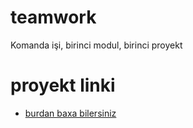 # teamwork
Komanda işi, birinci modul, birinci proyekt

# proyekt linki
- <a href="https://film-course.netlify.app/">burdan baxa bilersiniz</a>


